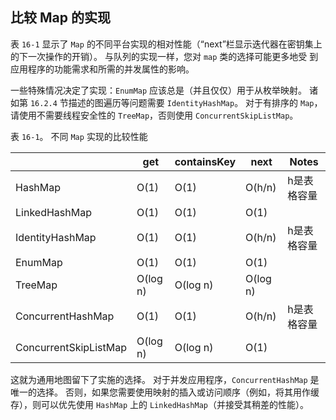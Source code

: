 


## 比较 Map 的实现

表 `16-1` 显示了 `Map` 的不同平台实现的相对性能（“next”栏显示迭代器在密钥集上的下一次操作的开销）。 与队列的实现一样，您对 `map` 类的选择可能更多地受
到应用程序的功能需求和所需的并发属性的影响。

一些特殊情况决定了实现：`EnumMap` 应该总是（并且仅仅）用于从枚举映射。 诸如第 `16.2.4` 节描述的图遍历等问题需要 `IdentityHashMap`。 对于有排序的 
`Map`，请使用不需要线程安全性的 `TreeMap`，否则使用 `ConcurrentSkipListMap`。

表 `16-1`。 不同 `Map` 实现的比较性能

　 |get |containsKey| next |Notes
---|--- |---        |---   |---
HashMap |O(1) |O(1) |O(h/n) |h是表格容量
LinkedHashMap |O(1) |O(1)| O(1)|
IdentityHashMap |O(1) |O(1) |O(h/n) |h是表格容量
EnumMap |O(1) |O(1) |O(1)|
TreeMap |O(log n) |O(log n)| O(log n)|
ConcurrentHashMap |O(1) |O(1) |O(h/n)| h是表格容量
ConcurrentSkipListMap| O(log n)| O(log n)| O(1)|

这就为通用地图留下了实施的选择。 对于并发应用程序，`ConcurrentHashMap` 是唯一的选择。 否则，如果您需要使用映射的插入或访问顺序（例如，将其用作缓存），则可以优先使用 `HashMap` 上的 `LinkedHashMap`（并接受其稍差的性能）。



